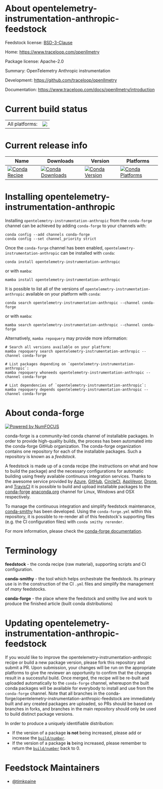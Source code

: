 About opentelemetry-instrumentation-anthropic-feedstock
=======================================================

Feedstock license: [BSD-3-Clause](https://github.com/conda-forge/opentelemetry-instrumentation-anthropic-feedstock/blob/main/LICENSE.txt)

Home: https://www.traceloop.com/openllmetry

Package license: Apache-2.0

Summary: OpenTelemetry Anthropic instrumentation

Development: https://github.com/traceloop/openllmetry

Documentation: https://www.traceloop.com/docs/openllmetry/introduction

Current build status
====================


<table><tr><td>All platforms:</td>
    <td>
      <a href="https://dev.azure.com/conda-forge/feedstock-builds/_build/latest?definitionId=25161&branchName=main">
        <img src="https://dev.azure.com/conda-forge/feedstock-builds/_apis/build/status/opentelemetry-instrumentation-anthropic-feedstock?branchName=main">
      </a>
    </td>
  </tr>
</table>

Current release info
====================

| Name | Downloads | Version | Platforms |
| --- | --- | --- | --- |
| [![Conda Recipe](https://img.shields.io/badge/recipe-opentelemetry--instrumentation--anthropic-green.svg)](https://anaconda.org/conda-forge/opentelemetry-instrumentation-anthropic) | [![Conda Downloads](https://img.shields.io/conda/dn/conda-forge/opentelemetry-instrumentation-anthropic.svg)](https://anaconda.org/conda-forge/opentelemetry-instrumentation-anthropic) | [![Conda Version](https://img.shields.io/conda/vn/conda-forge/opentelemetry-instrumentation-anthropic.svg)](https://anaconda.org/conda-forge/opentelemetry-instrumentation-anthropic) | [![Conda Platforms](https://img.shields.io/conda/pn/conda-forge/opentelemetry-instrumentation-anthropic.svg)](https://anaconda.org/conda-forge/opentelemetry-instrumentation-anthropic) |

Installing opentelemetry-instrumentation-anthropic
==================================================

Installing `opentelemetry-instrumentation-anthropic` from the `conda-forge` channel can be achieved by adding `conda-forge` to your channels with:

```
conda config --add channels conda-forge
conda config --set channel_priority strict
```

Once the `conda-forge` channel has been enabled, `opentelemetry-instrumentation-anthropic` can be installed with `conda`:

```
conda install opentelemetry-instrumentation-anthropic
```

or with `mamba`:

```
mamba install opentelemetry-instrumentation-anthropic
```

It is possible to list all of the versions of `opentelemetry-instrumentation-anthropic` available on your platform with `conda`:

```
conda search opentelemetry-instrumentation-anthropic --channel conda-forge
```

or with `mamba`:

```
mamba search opentelemetry-instrumentation-anthropic --channel conda-forge
```

Alternatively, `mamba repoquery` may provide more information:

```
# Search all versions available on your platform:
mamba repoquery search opentelemetry-instrumentation-anthropic --channel conda-forge

# List packages depending on `opentelemetry-instrumentation-anthropic`:
mamba repoquery whoneeds opentelemetry-instrumentation-anthropic --channel conda-forge

# List dependencies of `opentelemetry-instrumentation-anthropic`:
mamba repoquery depends opentelemetry-instrumentation-anthropic --channel conda-forge
```


About conda-forge
=================

[![Powered by
NumFOCUS](https://img.shields.io/badge/powered%20by-NumFOCUS-orange.svg?style=flat&colorA=E1523D&colorB=007D8A)](https://numfocus.org)

conda-forge is a community-led conda channel of installable packages.
In order to provide high-quality builds, the process has been automated into the
conda-forge GitHub organization. The conda-forge organization contains one repository
for each of the installable packages. Such a repository is known as a *feedstock*.

A feedstock is made up of a conda recipe (the instructions on what and how to build
the package) and the necessary configurations for automatic building using freely
available continuous integration services. Thanks to the awesome service provided by
[Azure](https://azure.microsoft.com/en-us/services/devops/), [GitHub](https://github.com/),
[CircleCI](https://circleci.com/), [AppVeyor](https://www.appveyor.com/),
[Drone](https://cloud.drone.io/welcome), and [TravisCI](https://travis-ci.com/)
it is possible to build and upload installable packages to the
[conda-forge](https://anaconda.org/conda-forge) [anaconda.org](https://anaconda.org/)
channel for Linux, Windows and OSX respectively.

To manage the continuous integration and simplify feedstock maintenance,
[conda-smithy](https://github.com/conda-forge/conda-smithy) has been developed.
Using the ``conda-forge.yml`` within this repository, it is possible to re-render all of
this feedstock's supporting files (e.g. the CI configuration files) with ``conda smithy rerender``.

For more information, please check the [conda-forge documentation](https://conda-forge.org/docs/).

Terminology
===========

**feedstock** - the conda recipe (raw material), supporting scripts and CI configuration.

**conda-smithy** - the tool which helps orchestrate the feedstock.
                   Its primary use is in the construction of the CI ``.yml`` files
                   and simplify the management of *many* feedstocks.

**conda-forge** - the place where the feedstock and smithy live and work to
                  produce the finished article (built conda distributions)


Updating opentelemetry-instrumentation-anthropic-feedstock
==========================================================

If you would like to improve the opentelemetry-instrumentation-anthropic recipe or build a new
package version, please fork this repository and submit a PR. Upon submission,
your changes will be run on the appropriate platforms to give the reviewer an
opportunity to confirm that the changes result in a successful build. Once
merged, the recipe will be re-built and uploaded automatically to the
`conda-forge` channel, whereupon the built conda packages will be available for
everybody to install and use from the `conda-forge` channel.
Note that all branches in the conda-forge/opentelemetry-instrumentation-anthropic-feedstock are
immediately built and any created packages are uploaded, so PRs should be based
on branches in forks, and branches in the main repository should only be used to
build distinct package versions.

In order to produce a uniquely identifiable distribution:
 * If the version of a package **is not** being increased, please add or increase
   the [``build/number``](https://docs.conda.io/projects/conda-build/en/latest/resources/define-metadata.html#build-number-and-string).
 * If the version of a package **is** being increased, please remember to return
   the [``build/number``](https://docs.conda.io/projects/conda-build/en/latest/resources/define-metadata.html#build-number-and-string)
   back to 0.

Feedstock Maintainers
=====================

* [@timkpaine](https://github.com/timkpaine/)


